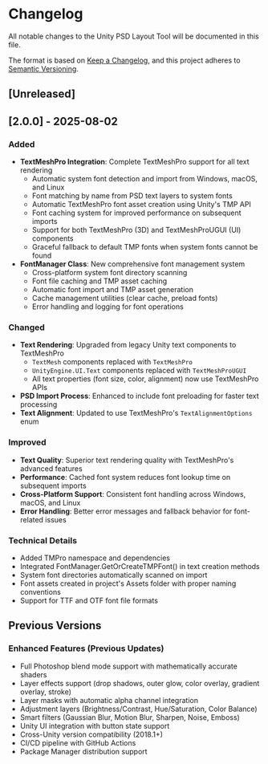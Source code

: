# Changelog

All notable changes to the Unity PSD Layout Tool will be documented in this file.

The format is based on [Keep a Changelog](https://keepachangelog.com/en/1.0.0/),
and this project adheres to [Semantic Versioning](https://semver.org/spec/v2.0.0.html).

## [Unreleased]

## [2.0.0] - 2025-08-02

### Added
- **TextMeshPro Integration**: Complete TextMeshPro support for all text rendering
  - Automatic system font detection and import from Windows, macOS, and Linux
  - Font matching by name from PSD text layers to system fonts
  - Automatic TextMeshPro font asset creation using Unity's TMP API
  - Font caching system for improved performance on subsequent imports
  - Support for both TextMeshPro (3D) and TextMeshProUGUI (UI) components
  - Graceful fallback to default TMP fonts when system fonts cannot be found
- **FontManager Class**: New comprehensive font management system
  - Cross-platform system font directory scanning
  - Font file caching and TMP asset caching
  - Automatic font import and TMP asset generation
  - Cache management utilities (clear cache, preload fonts)
  - Error handling and logging for font operations

### Changed
- **Text Rendering**: Upgraded from legacy Unity text components to TextMeshPro
  - `TextMesh` components replaced with `TextMeshPro`
  - `UnityEngine.UI.Text` components replaced with `TextMeshProUGUI`
  - All text properties (font size, color, alignment) now use TextMeshPro APIs
- **PSD Import Process**: Enhanced to include font preloading for faster text processing
- **Text Alignment**: Updated to use TextMeshPro's `TextAlignmentOptions` enum

### Improved
- **Text Quality**: Superior text rendering quality with TextMeshPro's advanced features
- **Performance**: Cached font system reduces font lookup time on subsequent imports
- **Cross-Platform Support**: Consistent font handling across Windows, macOS, and Linux
- **Error Handling**: Better error messages and fallback behavior for font-related issues

### Technical Details
- Added TMPro namespace and dependencies
- Integrated FontManager.GetOrCreateTMPFont() in text creation methods
- System font directories automatically scanned on import
- Font assets created in project's Assets folder with proper naming conventions
- Support for TTF and OTF font file formats

## Previous Versions

### Enhanced Features (Previous Updates)
- Full Photoshop blend mode support with mathematically accurate shaders
- Layer effects support (drop shadows, outer glow, color overlay, gradient overlay, stroke)
- Layer masks with automatic alpha channel integration
- Adjustment layers (Brightness/Contrast, Hue/Saturation, Color Balance)
- Smart filters (Gaussian Blur, Motion Blur, Sharpen, Noise, Emboss)
- Unity UI integration with button state support
- Cross-Unity version compatibility (2018.1+)
- CI/CD pipeline with GitHub Actions
- Package Manager distribution support
